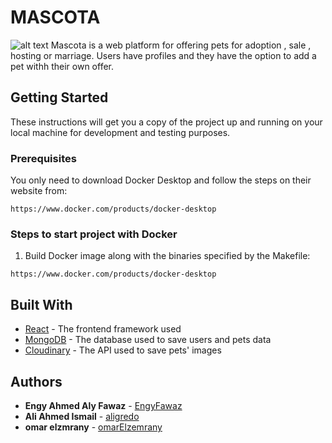 # MASCOTA
![alt text](https://res.cloudinary.com/mascota/image/upload/v1543845163/mascotaBig.png)
Mascota is a web platform for offering pets for adoption , sale , hosting or marriage. Users have profiles and they have the option to add a pet withh their own offer.

## Getting Started
These instructions will get you a copy of the project up and running on your local machine for development and testing purposes.

### Prerequisites
You only need to download Docker Desktop and follow the steps on their website from: 
```
https://www.docker.com/products/docker-desktop
```

### Steps to start project with Docker

1. Build Docker image along with the binaries specified by the Makefile:
```
https://www.docker.com/products/docker-desktop
```

## Built With

* [React](https://reactjs.org/docs/getting-started.html) - The frontend framework used
* [MongoDB](https://docs.mongodb.com/) - The database used to save users and pets data 
* [Cloudinary](https://cloudinary.com/) - The API used to save pets' images

## Authors

* **Engy Ahmed Aly Fawaz** - [EngyFawaz](https://github.com/EngyFawaz)
* **Ali Ahmed Ismail** - [aligredo](https://github.com/aligredo)
* **omar elzmrany** - [omarElzemrany](https://github.com/omarElzemrany)
